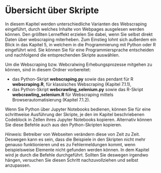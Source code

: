 # Übersicht über Skripte 

In diesem Kapitel werden unterschiedliche Varianten des Webscraping eingeführt, durch welches Inhalte von Webpages ausgelesen werden können. 
Den größten Lerneffekt erzielen Sie dabei, wenn Sie selbst direkt Daten über webscraping miterheben. Zum Einstieg lohnt sich außerdem ein Blick 
in das Kapitel 5, in welchem in die Programmierung mit Python oder R eingeführt wird. Sie können Sie für eine Programmiersprache entscheiden und nachfolgend 
die entsprechenden Skripte auswählen.

Um die Webscraping bzw. Webcralwing Erhebungsprozesse mitgehen zu können, sind in diesem Ordner vorbereitet: 
- das Python-Skript **webscraping.py**  sowie das pendant für R **webscraping.R**, für klassisches Webscraping (Kapitel 7.1.1),
- das Python-Skript **webcrawling_selenium.py**  sowie das R-Skript **webcrawling_selenium.R** für Webscraping mittels Browserautomatisierung (Kapitel 7.1.2).

Wenn Sie Python über Jupyter Notebooks bedienen, können Sie für eine schrittweise Ausführung der Skripte, je den im Kapitel beschriebenen Codeblock in Zellen ihres Jupyter Notebooks kopieren.
Alternativ können Sie diese Befehle auch aus den Python-Skripten kopieren.

*Hinweis:* Betreiber von Webseiten verändern diese von Zeit zu Zeit. Deswegen kann es sein, dass die Beispiele in den Skripten 
nicht mehr genauso funktionieren und es zu Fehlermeldungen kommt, wenn beispielsweise Elemente nicht gefunden werden können. In dem Kapitel wird je durch die Befehle durchgeführt. Sollten Sie deswegen 
irgendwo hängen, versuchen Sie diesen Schritt nachzuvollziehen und selbst anzupassen. 

